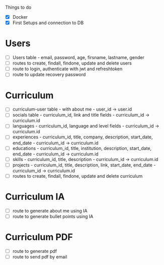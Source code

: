 Things to do

- [x] Docker
- [x] First Setups and connection to DB

# Users
- [ ] Users table - email, password, age, firsname, lastname, gender
- [ ] routes to create, findall, findone, update and delete users
- [ ] route to login, authenticate with jwt and refreshtoken
- [ ] route to update recovery password

# Curriculum
- [ ] curriculum-user table - with about me - user_id -> user.id
- [ ] socials table - curriculum_id, link and title fields - curriculum_id -> curriculum.id
- [ ] languages - curriculum_id, language and level fields - curriculum_id -> curriculum.id
- [ ] experiences - curriculum_id, title, company, description, start_date, end_date - curriculum_id -> curriculum.id
- [ ] educations - curriculum_id, title, institution, description, start_date, end_date - curriculum_id -> curriculum.id
- [ ] skills - curriculum_id, title, description - curriculum_id -> curriculum.id
- [ ] projects - curriculum_id, title, description, link, start_date, end_date - curriculum_id -> curriculum.id
- [ ] routes to create, findall, findone, update and delete curriculum

# Curriculum IA
- [ ] route to generate about me using IA
- [ ] route to generate bullet points using IA

# Curriculum PDF
- [ ] route to generate pdf
- [ ] route to send pdf by email

